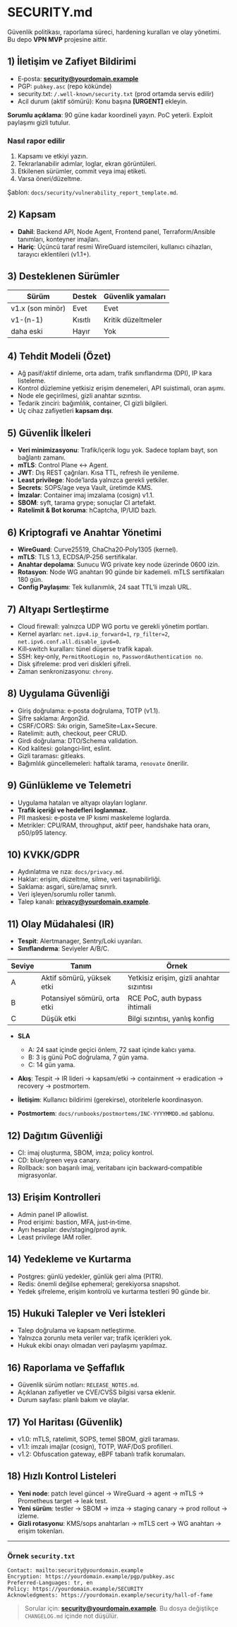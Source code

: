 # SECURITY.md

Güvenlik politikası, raporlama süreci, hardening kuralları ve olay yönetimi. Bu depo **VPN MVP** projesine aittir.

## 1) İletişim ve Zafiyet Bildirimi

* E‑posta: **[security@yourdomain.example](mailto:security@yourdomain.example)**
* PGP: `pubkey.asc` (repo kökünde)
* security.txt: `/.well-known/security.txt` (prod ortamda servis edilir)
* Acil durum (aktif sömürü): Konu başına **\[URGENT]** ekleyin.

**Sorumlu açıklama**: 90 güne kadar koordineli yayın. PoC yeterli. Exploit paylaşımı gizli tutulur.

### Nasıl rapor edilir

1. Kapsamı ve etkiyi yazın.
2. Tekrarlanabilir adımlar, loglar, ekran görüntüleri.
3. Etkilenen sürümler, commit veya imaj etiketi.
4. Varsa öneri/düzeltme.

Şablon: `docs/security/vulnerability_report_template.md`.

## 2) Kapsam

* **Dahil**: Backend API, Node Agent, Frontend panel, Terraform/Ansible tanımları, konteyner imajları.
* **Hariç**: Üçüncü taraf resmi WireGuard istemcileri, kullanıcı cihazları, tarayıcı eklentileri (v1.1+).

## 3) Desteklenen Sürümler

| Sürüm            | Destek  | Güvenlik yamaları  |
| ---------------- | ------- | ------------------ |
| v1.x (son minör) | Evet    | Evet               |
| v1-(n-1)         | Kısıtlı | Kritik düzeltmeler |
| daha eski        | Hayır   | Yok                |

## 4) Tehdit Modeli (Özet)

* Ağ pasif/aktif dinleme, orta adam, trafik sınıflandırma (DPI), IP kara listeleme.
* Kontrol düzlemine yetkisiz erişim denemeleri, API suistimali, oran aşımı.
* Node ele geçirilmesi, gizli anahtar sızıntısı.
* Tedarik zinciri: bağımlılık, container, CI gizli bilgileri.
* Uç cihaz zafiyetleri **kapsam dışı**.

## 5) Güvenlik İlkeleri

* **Veri minimizasyonu**: Trafik/içerik logu yok. Sadece toplam bayt, son bağlantı zamanı.
* **mTLS**: Control Plane ↔ Agent.
* **JWT**: Dış REST çağrıları. Kısa TTL, refresh ile yenileme.
* **Least privilege**: Node’larda yalnızca gerekli yetkiler.
* **Secrets**: SOPS/age veya Vault, üretimde KMS.
* **İmzalar**: Container imaj imzalama (cosign) v1.1.
* **SBOM**: syft, tarama grype; sonuçlar CI artefakt.
* **Ratelimit & Bot koruma**: hCaptcha, IP/UID bazlı.

## 6) Kriptografi ve Anahtar Yönetimi

* **WireGuard**: Curve25519, ChaCha20‑Poly1305 (kernel).
* **mTLS**: TLS 1.3, ECDSA/P‑256 sertifikalar.
* **Anahtar depolama**: Sunucu WG private key node üzerinde 0600 izin.
* **Rotasyon**: Node WG anahtarı 90 günde bir kademeli. mTLS sertifikaları 180 gün.
* **Config Paylaşımı**: Tek kullanımlık, 24 saat TTL’li imzalı URL.

## 7) Altyapı Sertleştirme

* Cloud firewall: yalnızca UDP WG portu ve gerekli yönetim portları.
* Kernel ayarları: `net.ipv4.ip_forward=1`, `rp_filter=2`, `net.ipv6.conf.all.disable_ipv6=0`.
* Kill‑switch kuralları: tünel düşerse trafik kapalı.
* SSH: key‑only, `PermitRootLogin no`, `PasswordAuthentication no`.
* Disk şifreleme: prod veri diskleri şifreli.
* Zaman senkronizasyonu: `chrony`.

## 8) Uygulama Güvenliği

* Giriş doğrulama: e‑posta doğrulama, TOTP (v1.1).
* Şifre saklama: Argon2id.
* CSRF/CORS: Sıkı origin, SameSite=Lax+Secure.
* Ratelimit: auth, checkout, peer CRUD.
* Girdi doğrulama: DTO/Schema validation.
* Kod kalitesi: golangci‑lint, eslint.
* Gizli taraması: gitleaks.
* Bağımlılık güncellemeleri: haftalık tarama, `renovate` önerilir.

## 9) Günlükleme ve Telemetri

* Uygulama hataları ve altyapı olayları loglanır.
* **Trafik içeriği ve hedefleri loglanmaz.**
* PII maskesi: e‑posta ve IP kısmi maskeleme loglarda.
* Metrikler: CPU/RAM, throughput, aktif peer, handshake hata oranı, p50/p95 latency.

## 10) KVKK/GDPR

* Aydınlatma ve rıza: `docs/privacy.md`.
* Haklar: erişim, düzeltme, silme, veri taşınabilirliği.
* Saklama: asgari, süre/amaç sınırlı.
* Veri işleyen/sorumlu roller tanımlı.
* Talep kanalı: **[privacy@yourdomain.example](mailto:privacy@yourdomain.example)**.

## 11) Olay Müdahalesi (IR)

* **Tespit**: Alertmanager, Sentry/Loki uyarıları.
* **Sınıflandırma**: Seviyeler A/B/C.

| Seviye | Tanım                        | Örnek                                    |
| ------ | ---------------------------- | ---------------------------------------- |
| A      | Aktif sömürü, yüksek etki    | Yetkisiz erişim, gizli anahtar sızıntısı |
| B      | Potansiyel sömürü, orta etki | RCE PoC, auth bypass ihtimali            |
| C      | Düşük etki                   | Bilgi sızıntısı, yanlış konfig           |

* **SLA**

  * A: 24 saat içinde geçici önlem, 72 saat içinde kalıcı yama.
  * B: 3 iş günü PoC doğrulama, 7 gün yama.
  * C: 14 gün yama.

* **Akış**: Tespit → IR lideri → kapsam/etki → containment → eradication → recovery → postmortem.

* **İletişim**: Kullanıcı bildirimi (gerekirse), otoritelerle koordinasyon.

* **Postmortem**: `docs/runbooks/postmortems/INC-YYYYMMDD.md` şablonu.

## 12) Dağıtım Güvenliği

* CI: imaj oluşturma, SBOM, imza; policy kontrol.
* CD: blue/green veya canary.
* Rollback: son başarılı imaj, veritabanı için backward‑compatible migrasyonlar.

## 13) Erişim Kontrolleri

* Admin panel IP allowlist.
* Prod erişimi: bastion, MFA, just‑in‑time.
* Ayrı hesaplar: dev/staging/prod ayrık.
* Least privilege IAM roller.

## 14) Yedekleme ve Kurtarma

* Postgres: günlü yedekler, günlük geri alma (PITR).
* Redis: önemli değilse ephemeral; gerekiyorsa snapshot.
* Yedek şifreleme, erişim kontrolü ve kurtarma testleri 90 günde bir.

## 15) Hukuki Talepler ve Veri İstekleri

* Talep doğrulama ve kapsam netleştirme.
* Yalnızca zorunlu meta veriler var; trafik içerikleri yok.
* Hukuk ekibi onayı olmadan veri paylaşımı yapılmaz.

## 16) Raporlama ve Şeffaflık

* Güvenlik sürüm notları: `RELEASE_NOTES.md`.
* Açıklanan zafiyetler ve CVE/CVSS bilgisi varsa eklenir.
* Durum sayfası: planlı bakım ve olaylar.

## 17) Yol Haritası (Güvenlik)

* v1.0: mTLS, ratelimit, SOPS, temel SBOM, gizli taraması.
* v1.1: imzalı imajlar (cosign), TOTP, WAF/DoS profilleri.
* v1.2: Obfuscation gateway, eBPF tabanlı trafik korumaları.

## 18) Hızlı Kontrol Listeleri

* **Yeni node**: patch level güncel → WireGuard → agent → mTLS → Prometheus target → leak test.
* **Yeni sürüm**: testler → SBOM → imza → staging canary → prod rollout → izleme.
* **Gizli rotasyonu**: KMS/sops anahtarları → mTLS cert → WG anahtarı → erişim tokenları.

---

### Örnek `security.txt`

```
Contact: mailto:security@yourdomain.example
Encryption: https://yourdomain.example/pgp/pubkey.asc
Preferred-Languages: tr, en
Policy: https://yourdomain.example/SECURITY
Acknowledgments: https://yourdomain.example/security/hall-of-fame
```

> Sorular için: **[security@yourdomain.example](mailto:security@yourdomain.example)**. Bu dosya değiştikçe `CHANGELOG.md` içinde not düşülür.

